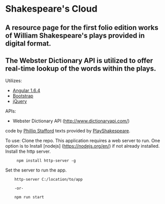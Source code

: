 # Shakespeare's Cloud
## A resource page for the first folio edition works of William Shakespeare's plays provided in digital format.
## The Webster Dictionary API is utilized to offer real-time lookup of the words within the plays.

Utilizes:
* [Angular 1.6.4](https://angular.io/)
* [Bootstrap](http://getbootstrap.com/)
* [jQuery](https://jquery.com/)

APIs:
* Webster Dictionary API (http://www.dictionaryapi.com/)

code by [Phillip Stafford](http://philliprstafford.com)
texts provided by [PlayShakespeare](https://www.playshakespeare.com).

To use:
Clone the repo.
This application requires a web server to run.
One option is to Install [nodejs] (https://nodejs.org/en/) if not already installed.
Install the http server.
```
     npm install http-server -g
```
Set the server to run the app.
```
    http-server C:/location/to/app

    -or-

    npm run start

```